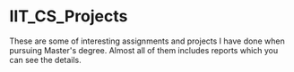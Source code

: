 # IIT_CS_Projects
These are some of interesting assignments and projects I have done when pursuing Master's degree.
Almost all of them includes reports which you can see the details.
